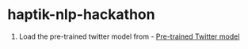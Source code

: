 # haptik-nlp-hackathon
 
1. Load the pre-trained twitter model from - [Pre-trained Twitter model](http://nlp.stanford.edu/data/glove.twitter.27B.zip)